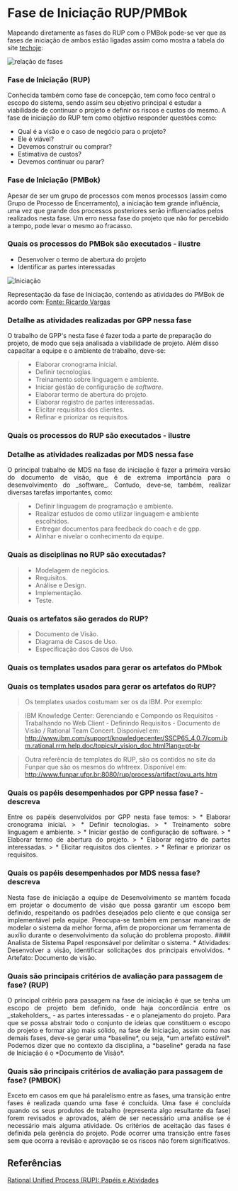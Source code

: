 # Fase de Iniciação RUP/PMBok

Mapeando diretamente as fases do RUP com o PMBok pode-se ver que as fases de iniciação de ambos estão ligadas assim como mostra a tabela do site [techoje](http://www.techoje.com.br/site/techoje/categoria/detalhe_artigo/1466):

![relação de fases](http://www.techoje.com.br/bolttools/files/image/Hermont%2002.jpg)

### Fase de Iniciação (RUP)
Conhecida também como fase de concepção, tem como foco central o escopo do sistema, sendo assim seu objetivo principal é estudar a viabilidade de continuar o projeto e definir os riscos e custos do mesmo.
A fase de iniciação do RUP tem como objetivo responder questões como: 
 * Qual é a visão e o caso de negócio para o projeto?
 * Ele é viável?
 * Devemos construir ou comprar?
 * Estimativa de custos?
 * Devemos continuar ou parar?

### Fase de Iniciação (PMBok)
Apesar de ser um grupo de processos com menos processos (assim como Grupo de Processo de Encerramento), a iniciação tem grande influência, uma vez que grande dos processos posteriores serão influenciados pelos realizados nesta fase. Um erro nessa fase do projeto que não for percebido a tempo, pode levar o mesmo ao fracasso.

### Quais os processos do PMBok são executados - ilustre

* Desenvolver o termo de abertura do projeto
* Identificar as partes interessadas

![Iniciação](https://raw.githubusercontent.com/wiki/fga-gpp-mds/00-Disciplina/img/Iniciacao.png)

Representação da fase de Iniciação, contendo as atividades do PMBok de acordo com:
[Fonte: Ricardo Vargas](http://www.ricardo-vargas.com/pt/videos/1) 

### Detalhe as atividades realizadas por GPP nessa fase
O trabalho de GPP's nesta fase é fazer toda a parte de preparação do projeto, de modo que seja analisada a viabilidade de projeto. Além disso capacitar a equipe e o ambiente de trabalho, deve-se:

> * Elaborar cronograma inicial.
> * Definir tecnologias.
> * Treinamento sobre linguagem e ambiente.
> * Iniciar gestão de configuração de _software_.
> * Elaborar termo de abertura do projeto.
> * Elaborar registro de partes interessadas.
> * Elicitar requisitos dos clientes.
> * Refinar e priorizar os requisitos.

### Quais os processos do RUP são executados - ilustre
### Detalhe as atividades realizadas por MDS nessa fase
<p align = "justify" >O principal trabalho de MDS na fase de iniciação é fazer a primeira versão do documento de visão, que é de extrema importância para o desenvolvimento do _software_. Contudo, deve-se, também, realizar diversas tarefas importantes, como:

> * Definir linguagem de programação e ambiente.
> * Realizar estudos de como utilizar linguagem e ambiente escolhidos.
> * Entregar documentos para feedback do coach e de gpp.
> * Alinhar e nivelar o conhecimento da equipe.

### Quais as disciplinas no RUP são executadas?
 >  * Modelagem de negócios.
 >  * Requisitos.
 >  * Análise e Design.
 >  * Implementação.
 >  * Teste.

### Quais os artefatos são gerados do RUP?
 >  * Documento de Visão.
 >  * Diagrama de Casos de Uso.
 >  * Especificação dos Casos de Uso.

### Quais os templates usados para gerar os artefatos do PMbok 
### Quais os templates usados para gerar os artefatos do RUP?
> Os templates usados costumam ser os da IBM. Por exemplo: 

>IBM Knowledge Center: Gerenciando e Compondo os Requisitos - Trabalhando no Web Client - Definindo Requisitos - Documento de Visão / Rational Team Concert. Disponível em: <http://www.ibm.com/support/knowledgecenter/SSCP65_4.0.7/com.ibm.rational.rrm.help.doc/topics/r_vision_doc.html?lang=pt-br>

>Outra referência de templates do RUP, são os contidos no site da Funpar que são os mesmos do whtreex. Disponível em:
<http://www.funpar.ufpr.br:8080/rup/process/artifact/ovu_arts.htm>

### Quais os papéis desempenhados por GPP nessa fase? - descreva
<p align = "justify" >Entre os papéis desenvolvidos por GPP nesta fase temos:
> * Elaborar cronograma inicial.
> * Definir tecnologias.
> * Treinamento sobre linguagem e ambiente.
> * Iniciar gestão de configuração de software.
> * Elaborar termo de abertura do projeto.
> * Elaborar registro de partes interessadas.
> * Elicitar requisitos dos clientes.
> * Refinar e priorizar os requisitos.


### Quais os papéis desempenhados por MDS nessa fase? descreva  
<p align = "justify" >Nesta fase de iniciação a equipe de Desenvolvimento se mantém focada em projetar o documento de visão que possa garantir um escopo bem definido, respeitando os padrões desejados pelo cliente e que consiga ser implementável pela equipe. Preocupa-se também em pensar maneiras de modelar o sistema da melhor forma, afim de proporcionar um ferramenta de auxílio durante o desenvolvimento da solução do problema proposto.
#### Analista de Sistema 
Papel responsável por delimitar o sistema.
* Atividades: Desenvolver a visão, identificar solicitações dos principais envolvidos.
* Artefato: Documento de visão.
 
### Quais são principais critérios de avaliação para passagem de fase? (RUP)

<p align = "justify" >O principal critério para passagem na fase de iniciação é que se tenha um escopo de projeto bem definido, onde haja concordância entre os _stakeholders_ - as partes interessadas - e o planejamento do projeto. Para que se possa abstrair todo o conjunto de ideias que constituem o escopo do projeto e formar algo mais sólido, na fase de Iniciação, assim como nas demais fases, deve-se gerar uma *baseline*, ou seja, *um artefato estável*. Podemos dizer que no contexto da disciplina, a *baseline* gerada na fase de Iniciação é o *Documento de Visão*.

### Quais são principais critérios de avaliação para passagem de fase? (PMBOK)

<p align = "justify" >Exceto em casos em que há paralelismo entre as fases, uma transição entre fases é realizada quando uma fase é concluída. Uma fase é concluída quando os seus produtos de trabalho (representa algo resultante da fase) forem revisados e aprovados, além de ser necessário uma análise se é necessário mais alguma atividade. Os critérios de aceitação das fases é definida pela gerência do projeto. Pode ocorrer uma transição entre fases sem que ocorra a revisão e aprovação se os riscos não forem significativos. 



## Referências

[Rational Unified Process (RUP): Papéis e Atividades](http://www.funpar.ufpr.br:8080/rup/process/workers/ovu_works.htm)